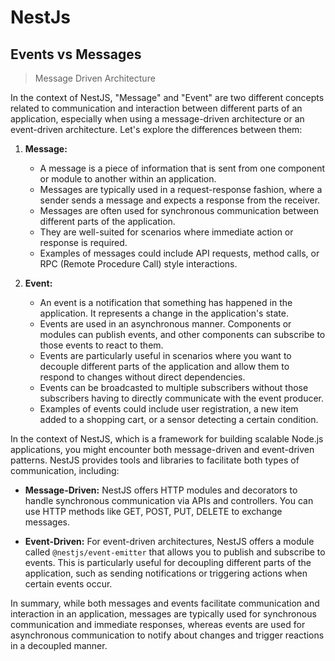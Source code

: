 # NestJs

## Events vs Messages

> Message Driven Architecture

In the context of NestJS, "Message" and "Event" are two different concepts related to communication and interaction between different parts of an application, especially when using a message-driven architecture or an event-driven architecture. Let's explore the differences between them:

1. **Message:**
   - A message is a piece of information that is sent from one component or module to another within an application.
   - Messages are typically used in a request-response fashion, where a sender sends a message and expects a response from the receiver.
   - Messages are often used for synchronous communication between different parts of the application.
   - They are well-suited for scenarios where immediate action or response is required.
   - Examples of messages could include API requests, method calls, or RPC (Remote Procedure Call) style interactions.

2. **Event:**
   - An event is a notification that something has happened in the application. It represents a change in the application's state.
   - Events are used in an asynchronous manner. Components or modules can publish events, and other components can subscribe to those events to react to them.
   - Events are particularly useful in scenarios where you want to decouple different parts of the application and allow them to respond to changes without direct dependencies.
   - Events can be broadcasted to multiple subscribers without those subscribers having to directly communicate with the event producer.
   - Examples of events could include user registration, a new item added to a shopping cart, or a sensor detecting a certain condition.

In the context of NestJS, which is a framework for building scalable Node.js applications, you might encounter both message-driven and event-driven patterns. NestJS provides tools and libraries to facilitate both types of communication, including:

- **Message-Driven:** NestJS offers HTTP modules and decorators to handle synchronous communication via APIs and controllers. You can use HTTP methods like GET, POST, PUT, DELETE to exchange messages.

- **Event-Driven:** For event-driven architectures, NestJS offers a module called `@nestjs/event-emitter` that allows you to publish and subscribe to events. This is particularly useful for decoupling different parts of the application, such as sending notifications or triggering actions when certain events occur.

In summary, while both messages and events facilitate communication and interaction in an application, messages are typically used for synchronous communication and immediate responses, whereas events are used for asynchronous communication to notify about changes and trigger reactions in a decoupled manner.